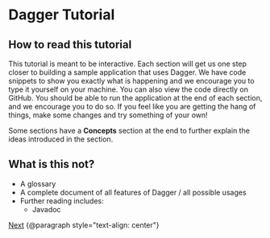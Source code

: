# Dagger Tutorial

## How to read this tutorial

This tutorial is meant to be interactive. Each section will get us one step
closer to building a sample application that uses Dagger. We have code snippets
to show you exactly what is happening and we encourage you to type it yourself
on your machine. You can also view the code directly on GitHub. You should be
able to run the application at the end of each section, and we encourage you to
do so. If you feel like you are getting the hang of things, make some changes
and try something of your own!

Some sections have a **Concepts** section at the end to further explain the
ideas introduced in the section.

## What is this not?

*   A glossary <!-- TODO: discuss why not -->
*   A complete document of all features of Dagger / all possible usages
*   Further reading includes:
    *   Javadoc

[Next](01-setup)
{@paragraph style="text-align: center"}
